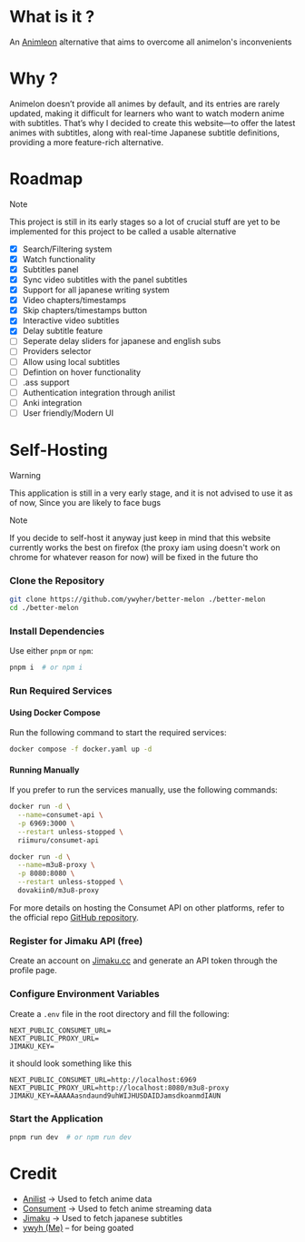 # What is it ?
An [Animleon](https://www.animelon.com/) alternative that aims to overcome all animelon's inconvenients

# Why ?
Animelon doesn’t provide all animes by default, and its entries are rarely updated, making it difficult for learners who want to watch modern anime with subtitles. That’s why I decided to create this website—to offer the latest animes with subtitles, along with real-time Japanese subtitle definitions, providing a more feature-rich alternative.

# Roadmap
> [!note]
> This project is still in its early stages so a lot of crucial stuff are yet to be implemented for this project to be called a usable alternative
- [x] Search/Filtering system
- [x] Watch functionality
- [x] Subtitles panel
- [x] Sync video subtitles with the panel subtitles
- [x] Support for all japanese writing system
- [x] Video chapters/timestamps
- [x] Skip chapters/timestamps button
- [x] Interactive video subtitles
- [x] Delay subtitle feature
- [ ] Seperate delay sliders for japanese and english subs
- [ ] Providers selector
- [ ] Allow using local subtitles
- [ ] Defintion on hover functionality
- [ ] .ass support
- [ ] Authentication integration through anilist
- [ ] Anki integration
- [ ] User friendly/Modern UI

# Self-Hosting

> [!warning]
> This application is still in a very early stage, and it is not advised to use it as of now, Since you are likely to face bugs

> [!note]
> If you decide to self-host it anyway just keep in mind that this website currently works the best on firefox (the proxy iam using doesn't work on chrome for whatever reason for now)
> will be fixed in the future tho

### Clone the Repository
```sh
git clone https://github.com/ywyher/better-melon ./better-melon
cd ./better-melon
```

### Install Dependencies
Use either `pnpm` or `npm`:
```sh
pnpm i  # or npm i
```

### Run Required Services

#### Using Docker Compose
Run the following command to start the required services:
```sh
docker compose -f docker.yaml up -d
```

#### Running Manually
If you prefer to run the services manually, use the following commands:
```sh
docker run -d \
  --name=consumet-api \
  -p 6969:3000 \
  --restart unless-stopped \
  riimuru/consumet-api

docker run -d \
  --name=m3u8-proxy \
  -p 8080:8080 \
  --restart unless-stopped \
  dovakiin0/m3u8-proxy
```

For more details on hosting the Consumet API on other platforms, refer to the official repo [GitHub repository](https://github.com/consumet/consumet-api).

### Register for Jimaku API (free)
Create an account on [Jimaku.cc](https://jimaku.cc) and generate an API token through the profile page.

### Configure Environment Variables
Create a `.env` file in the root directory and fill the following:
```.env
NEXT_PUBLIC_CONSUMET_URL=
NEXT_PUBLIC_PROXY_URL=
JIMAKU_KEY=
```

it should look something like this
```.env
NEXT_PUBLIC_CONSUMET_URL=http://localhost:6969
NEXT_PUBLIC_PROXY_URL=http://localhost:8080/m3u8-proxy
JIMAKU_KEY=AAAAAasndaund9uhWIJHUSDAIDJamsdkoanmdIAUN
```

### Start the Application
```sh
pnpm run dev  # or npm run dev
```

# Credit
- [Anilist](https://anilist.co/) -> Used to fetch anime data 
- [Consument](https://github.com/consumet/api.consumet.org) -> Used to fetch anime streaming data
- [Jimaku](https://jimaku.cc/) -> Used to fetch japanese subtitles
- [ywyh (Me)](https://github.com/ywyher) – for being goated
			